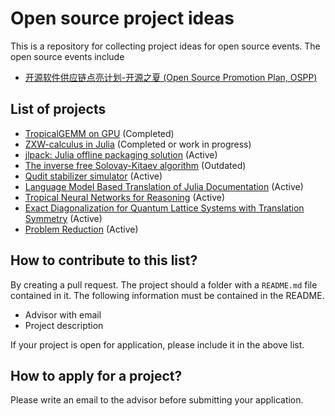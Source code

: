 # Open source project ideas

This is a repository for collecting project ideas for open source events. The open source events include
* [开源软件供应链点亮计划-开源之夏 (Open Source Promotion Plan, OSPP)](https://summer-ospp.ac.cn/)

## List of projects
* [TropicalGEMM on GPU](tropicalgpu) (Completed)
* [ZXW-calculus in Julia](zx-calculus) (Completed or work in progress)
* [jlpack: Julia offline packaging solution](julia-packing) (Active)
* [The inverse free Solovay-Kitaev algorithm](solovay-kitaev) (Outdated)
* [Qudit stabilizer simulator](qudit-stabilizer) (Active)
* [Language Model Based Translation of Julia Documentation](automatic-doc-translation) (Active)
* [Tropical Neural Networks for Reasoning](tropical-neural-network) (Active)
* [Exact Diagonalization for Quantum Lattice Systems with Translation Symmetry](ed-translation-symmetry) (Active)
* [Problem Reduction](problem-reduction) (Active)

## How to contribute to this list?
By creating a pull request.
The project should a folder with a `README.md` file contained in it. The following information must be contained in the README.
* Advisor with email
* Project description

If your project is open for application, please include it in the above list.

## How to apply for a project?
Please write an email to the advisor before submitting your application.
